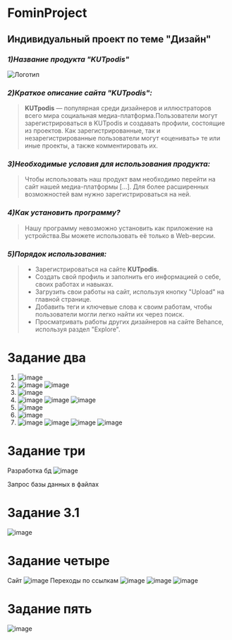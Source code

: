 # FominProject
 ## **Индивидуальный проект по теме "Дизайн"** ##

### ***1)Название продукта "KUTpodis"***

![Логотип](https://logo-suggestion.renderforest.com/suggestions-images/cd7e/b94f/cd7eb94fb525d530631e3d43e99be873.png "Логотип KUTpodis")

 ### ***2)Краткое описание сайта "KUTpodis":***

>**KUTpodis** — популярная среди дизайнеров и иллюстраторов всего мира социальная медиа-платформа.Пользователи могут зарегистрироваться в KUTpodis и создавать профили, состоящие из проектов. Как зарегистрированные, так и незарегистрированные пользователи могут «оценивать» те или иные проекты, а также комментировать их.

### ***3)Необходимые условия для использования продукта:***

>Чтобы использовать наш продукт вам необходимо перейти на сайт нашей медиа-платформы [...]. Для более расширенных возможностей вам нужно зарегистрироваться на ней.

### ***4)Как установить программу?***

>Нашу программу невозможно установить как приложение на устройства.Вы можете использовать её только в Web-версии.

### ***5)Порядок использования:***

>+ Зарегистрироваться на сайте **KUTpodis**. 
>+ Создать свой профиль и заполнить его информацией о себе, своих работах и навыках.
>+ Загрузить свои работы на сайт, используя кнопку "Upload" на главной странице.
>+ Добавить теги и ключевые слова к своим работам, чтобы пользователи могли легко найти их через поиск.
>+ Просматривать работы других дизайнеров на сайте Behance, используя раздел "Explore".

# Задание два
1) ![image](https://user-images.githubusercontent.com/130051280/231457630-cea04e7b-03cc-4c0c-b14b-15c586792eb2.png)
2) ![image](https://user-images.githubusercontent.com/130051280/231457768-8da50130-08f5-449a-b294-3c6e87d788b4.png)
   ![image](https://user-images.githubusercontent.com/130051280/231457829-b0e531e0-ce38-4f82-b2b1-0fff183b1f87.png)
3) ![image](https://user-images.githubusercontent.com/130051280/231458046-d173eeb4-a8e9-4eef-ae4b-4f2dc5e92447.png)
4) ![image](https://user-images.githubusercontent.com/130051280/231458212-e4e85655-9ef5-4aa6-a5de-cc709b71d482.png)
   ![image](https://user-images.githubusercontent.com/130051280/231458271-cdb90cb3-67f9-4aa5-bfaf-1b4b260f2eef.png)
   ![image](https://user-images.githubusercontent.com/130051280/231460278-3376799c-47df-44bd-ac45-98ac9aae94e4.png)
5) ![image](https://user-images.githubusercontent.com/130051280/231458389-83d4de44-6a35-408f-baec-40889f75298e.png)
6) ![image](https://user-images.githubusercontent.com/130051280/231458514-650a1ac6-a7c7-47cf-8d43-c554eec4914c.png)
7) ![image](https://user-images.githubusercontent.com/130051280/231458563-afc69a4b-dfb4-402b-8db2-7bb986d4964c.png)
   ![image](https://user-images.githubusercontent.com/130051280/231458633-b4da05cb-3d48-4cfc-805c-d588b8caea10.png)
   ![image](https://user-images.githubusercontent.com/130051280/231458710-2eeac5aa-4dc5-4fb8-a61f-ce1c3c1ad644.png)
   ![image](https://user-images.githubusercontent.com/130051280/231458787-39f3d028-cf3a-41d2-b9bc-8dedb054895a.png)





# Задание три
Разработка бд  ![image](https://user-images.githubusercontent.com/130051280/231167315-8b84602d-9fab-49d5-a363-bd9a69ddd14f.png)

Запрос базы данных в файлах 

# Задание 3.1
![image](https://user-images.githubusercontent.com/130051280/231583365-b32681f7-1c59-45db-97e7-d55dca237023.png)


# Задание четыре

 Сайт
 ![image](https://user-images.githubusercontent.com/130051280/231459603-505fe0b8-67a6-4ba4-97fc-35cf3ca546d7.png)
 Переходы по ссылкам
 ![image](https://user-images.githubusercontent.com/130051280/231459746-30d6e5bb-a105-44d9-9c40-19df1585a527.png)
 ![image](https://user-images.githubusercontent.com/130051280/231459782-48f1c2da-7573-42ca-a3a6-0d948b62ab28.png)
 ![image](https://user-images.githubusercontent.com/130051280/231459818-f74e6cb7-3239-432f-9e67-ad005859a3cb.png)

# Задание пять
![image](https://user-images.githubusercontent.com/130051280/231601053-ac3b40c5-2653-4c98-b1a0-4ffc3ec5da79.png)


